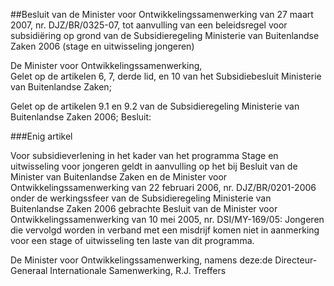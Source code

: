<meta http-equiv='Content-Type' content='text/html; charset=utf-8' />

##Besluit van de Minister voor Ontwikkelingssamenwerking van 27 maart 2007, nr. DJZ/BR/0325-07, tot aanvulling van een beleidsregel voor subsidiëring op grond van de Subsidieregeling Ministerie van Buitenlandse Zaken 2006 (stage en uitwisseling jongeren)

De Minister voor Ontwikkelingssamenwerking,  
Gelet op de artikelen 6, 7, derde lid, en 10 van het Subsidiebesluit Ministerie van Buitenlandse Zaken;

Gelet op de artikelen 9.1 en 9.2 van de Subsidieregeling Ministerie van Buitenlandse Zaken 2006;
Besluit:    

###Enig artikel 

Voor subsidieverlening in het kader van het programma Stage en uitwisseling voor jongeren geldt in aanvulling op het bij Besluit van de Minister van Buitenlandse Zaken en de Minister voor Ontwikkelingssamenwerking van 22 februari 2006, nr. DJZ/BR/0201-2006 onder de werkingssfeer van de Subsidieregeling Ministerie van Buitenlandse Zaken 2006 gebrachte Besluit van de Minister voor Ontwikkelingssamenwerking van 10 mei 2005, nr. DSI/MY-169/05: Jongeren die vervolgd worden in verband met een misdrijf komen niet in aanmerking voor een stage of uitwisseling ten laste van dit programma. 

De 
Minister voor Ontwikkelingssamenwerking, namens deze:de 
Directeur-Generaal Internationale Samenwerking, 
R.J. Treffers     
